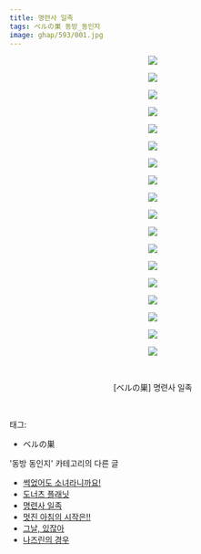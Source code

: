```yaml
---
title: 명련사 일족
tags: ベルの巣 동방_동인지
image: ghap/593/001.jpg
---
```

<div class="article">
<p style="text-align: center; clear: none; float: none;"><img src="{{ site.nasurl }}/ghap/593/001.jpg"/></p>
<p style="text-align: center; clear: none; float: none;"><img src="{{ site.nasurl }}/ghap/593/002.jpg"/></p>
<p style="text-align: center; clear: none; float: none;"><img src="{{ site.nasurl }}/ghap/593/003.jpg"/></p>
<p style="text-align: center; clear: none; float: none;"><img src="{{ site.nasurl }}/ghap/593/004.jpg"/></p>
<p style="text-align: center; clear: none; float: none;"><img src="{{ site.nasurl }}/ghap/593/005.jpg"/></p>
<p style="text-align: center; clear: none; float: none;"><img src="{{ site.nasurl }}/ghap/593/006.jpg"/></p>
<p style="text-align: center; clear: none; float: none;"><img src="{{ site.nasurl }}/ghap/593/007.jpg"/></p>
<p style="text-align: center; clear: none; float: none;"><img src="{{ site.nasurl }}/ghap/593/008.jpg"/></p>
<p style="text-align: center; clear: none; float: none;"><img src="{{ site.nasurl }}/ghap/593/009.jpg"/></p>
<p style="text-align: center; clear: none; float: none;"><img src="{{ site.nasurl }}/ghap/593/010.jpg"/></p>
<p style="text-align: center; clear: none; float: none;"><img src="{{ site.nasurl }}/ghap/593/011.jpg"/></p>
<p style="text-align: center; clear: none; float: none;"><img src="{{ site.nasurl }}/ghap/593/012.jpg"/></p>
<p style="text-align: center; clear: none; float: none;"><img src="{{ site.nasurl }}/ghap/593/013.jpg"/></p>
<p style="text-align: center; clear: none; float: none;"><img src="{{ site.nasurl }}/ghap/593/014.jpg"/></p>
<p style="text-align: center; clear: none; float: none;"><img src="{{ site.nasurl }}/ghap/593/015.jpg"/></p>
<p style="text-align: center; clear: none; float: none;"><img src="{{ site.nasurl }}/ghap/593/016.jpg"/></p>
<p style="text-align: center; clear: none; float: none;"><img src="{{ site.nasurl }}/ghap/593/017.jpg"/></p>
<p style="text-align: center; clear: none; float: none;"><img src="{{ site.nasurl }}/ghap/593/018.jpg"/></p>
<p style="text-align: center; clear: none; float: none;"><br/></p>
<p style="text-align: center; clear: none; float: none;">[ベルの巣] 명련사 일족</p>
<p><br/></p>
</div><div class="tagTrail">
<p>태그: </p>
<ul>
<li>ベルの巣</li>
</ul>
</div><div class="another">
<p>'동방 동인지' 카테고리의 다른 글</p>
<ul>
<li><a href="/2016-06-27-ghap_596">썩었어도 소녀라니까요!</a></li>
<li><a href="/2016-06-27-ghap_595">도너츠 플래닛</a></li>
<li><a href="/2016-06-27-ghap_593">명련사 일족</a></li>
<li><a href="/2016-06-27-ghap_592">멋진 아침의 시작은!!</a></li>
<li><a href="/2016-06-27-ghap_591">그날, 있잖아</a></li>
<li><a href="/2016-06-27-ghap_589">나즈린의 경우</a></li>
</ul>
</div><div class="cb_module cb_fluid">
<div class="cb_wrt cb_profile">
</div><!-- commentList close -->
</div>